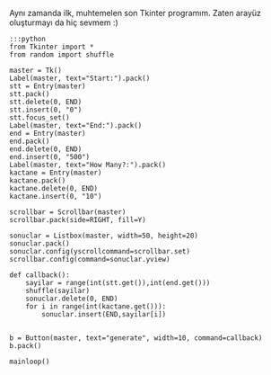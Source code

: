 <!--
.. date: 2012-12-17 14:13:00
.. slug: tkinter-random-number-rastgele-sayi
.. title: Alelacele yapılmış rastgele sayı üretici
.. description: Tkinter kullanarak yapılmış, belli bir aralıkta rasgele sayılar üretmeye yarayan bir programcık.
-->


Aynı zamanda ilk, muhtemelen son Tkinter programım. Zaten arayüz
oluşturmayı da hiç sevmem :) <!-- TEASER_END -->

    :::python
    from Tkinter import *
    from random import shuffle
    
    master = Tk()
    Label(master, text="Start:").pack()
    stt = Entry(master)
    stt.pack()
    stt.delete(0, END)
    stt.insert(0, "0")
    stt.focus_set()
    Label(master, text="End:").pack()
    end = Entry(master)
    end.pack()
    end.delete(0, END)
    end.insert(0, "500")
    Label(master, text="How Many?:").pack()
    kactane = Entry(master)
    kactane.pack()
    kactane.delete(0, END)
    kactane.insert(0, "10")
    
    scrollbar = Scrollbar(master)
    scrollbar.pack(side=RIGHT, fill=Y)
    
    sonuclar = Listbox(master, width=50, height=20)
    sonuclar.pack()
    sonuclar.config(yscrollcommand=scrollbar.set)
    scrollbar.config(command=sonuclar.yview)
    
    def callback():
        sayilar = range(int(stt.get()),int(end.get()))
        shuffle(sayilar)
        sonuclar.delete(0, END)
        for i in range(int(kactane.get())):
            sonuclar.insert(END,sayilar[i])
        
    
    b = Button(master, text="generate", width=10, command=callback)
    b.pack()
    
    mainloop()